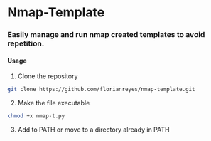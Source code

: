 # Nmap-Template
### Easily manage and run nmap created templates to avoid repetition.

#### Usage
1. Clone the repository
```bash
git clone https://github.com/florianreyes/nmap-template.git
```
2. Make the file executable
```bash
chmod +x nmap-t.py
```
3. Add to PATH or move to a directory already in PATH

